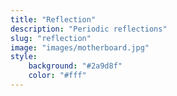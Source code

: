 ```yaml
---
title: "Reflection"
description: "Periodic reflections"
slug: "reflection"
image: "images/motherboard.jpg"
style:
    background: "#2a9d8f"
    color: "#fff"
---
```


